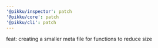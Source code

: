 ```yaml
---
'@pikku/inspector': patch
'@pikku/core': patch
'@pikku/cli': patch
---
```


feat: creating a smaller meta file for functions to reduce size
